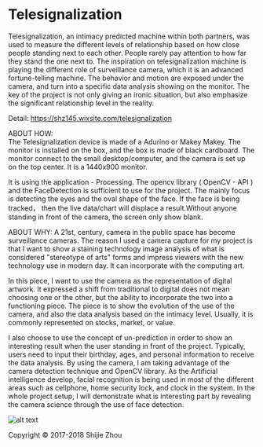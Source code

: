 # Telesignalization
Telesignalization, an intimacy predicted machine within both partners, was used to measure the different levels of relationship based on how close people standing next to each other. People rarely pay attention to how far they stand the one next to. The inspiration on telesignalization machine is playing the different role of surveillance camera, which it is an advanced fortune-telling machine. The behavior and motion are exposed under the camera, and turn into a specific data analysis showing on the monitor. The key of the project is not only giving an ironic situation, but also emphasize the significant relationship level in the reality.

Detail:
https://shz145.wixsite.com/telesignalization

ABOUT HOW:  
The Telesignalization device is made of a Adurino or Makey Makey. The monitor is installed on the box, and the box is made of black cardboard. The monitor connect to the small desktop/computer, and the camera is set up on the top center. It is a 1440x900 monitor. 

It is using the application - Processing.  The opencv library ( OpenCV - API ) and the FaceDetection is sufficient to use for the project. The mainly focus is detecting the eyes and the oval shape of the face. If the face is being tracked， then the live data/chart will displace a result.Without anyone standing in front of the camera, the screen only show blank.

ABOUT WHY: 
A 21st, century, camera in the public space has become surveillance cameras. The reason I used a camera capture for my project is that I want to show a staining technology image analysis of what is considered "stereotype of arts" forms and impress viewers with the new technology use in modern day. It can incorporate with the computing art. 

In this piece, I want to use the camera as the representation of digital artwork. It expressed a shift from traditional to digital does not mean choosing one or the other, but the ability to incorporate the two into a functioning piece. The piece is to show the evolution of the use of the camera, and also the data analysis based on the intimacy level. Usually, it is commonly represented on stocks, market, or value. 

I also choose to use the concept of un-prediction in order to show an interesting result when the user standing in front of the project. Typically, users need to input their birthday, ages, and personal information to receive the data analysis. By using the camera, I am taking advantage of the camera detection technique and OpenCV library. As the Artificial intelligence develop, facial recognition is being used in most of the different areas such as cellphone, home security lock, and clock in the system. In the whole project setup, I will demonstrate what is interesting part by revealing the camera science through the use of face detection.

![alt text](https://static.wixstatic.com/media/a6c808_1b97182f72d9485683f0987f3442654d~mv2_d_4000_2250_s_2.jpg/v1/fill/w_2158,h_1214,al_c,q_90,usm_0.66_1.00_0.01/a6c808_1b97182f72d9485683f0987f3442654d~mv2_d_4000_2250_s_2.webp)

Copyright © 2017-2018 Shijie Zhou
